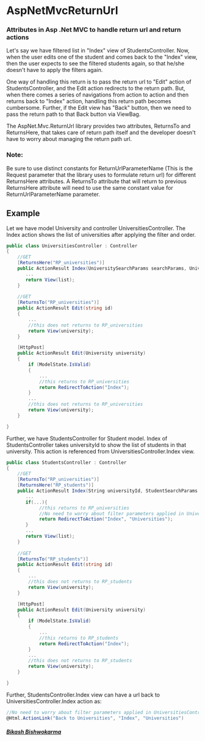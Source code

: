 # AspNetMvcReturnUrl
### Attributes in Asp .Net MVC to handle return url and return actions

Let's say we have filtered list in "Index" view of StudentsController. Now, when the user edits one of the student and comes back to the "Index" view, then the user expects to see the filtered students again, so that he/she doesn't have to apply the filters again.

One way of handling this return is to pass the return url to "Edit" action of StudentsController, and the Edit action redirects to the return path. But, when there comes a series of navigations from action to action and then returns back to "Index" action, handling this return path becomes cumbersome. Further, if the Edit view has "Back" button, then we need to pass the return path to that Back button via ViewBag.

The AspNet.Mvc.ReturnUrl library provides two attributes, ReturnsTo and ReturnsHere, that takes care of return path itself and the developer doesn't have to worry about managing the return path url.

### Note: 
Be sure to use distinct constants for ReturnUrlParameterName (This is the Request parameter that the library uses to formulate return url) for different ReturnsHere attributes. A ReturnsTo attribute that will return to previous ReturnsHere attribute will need to use the same constant value for ReturnUrlParameterName parameter.

## Example
Let we have model University and controller UniversitiesController. The Index action shows the list of universities after applying the filter and order.

```CS
public class UniversitiesController : Controller
{
	//GET
	[ReturnsHere("RP_universities")]
	public ActionResult Index(UniversitySearchParams searchParams, UniversityOrderbyParams orderBy){
	   ...
	   return View(list);
	}
	
	//GET
	[ReturnsTo("RP_universities")]
	public ActionResult Edit(string id)
	{
		...
		//this does not returns to RP_universities
		return View(university);
	}

	[HttpPost]
	public ActionResult Edit(University university)
	{
		if (ModelState.IsValid)
		{
			...
			//this returns to RP_universities
			return RedirectToAction("Index");
		}
		...
		//this does not returns to RP_universities
		return View(university);
	}

}

```

Further, we have StudentsController for Student model. Index of StudentsController takes universityId to show the list of students in that university. This action is referenced from UniversitiesController.Index view.


```CS
public class StudentsController : Controller
{
	//GET
	[ReturnsTo("RP_universities")]
	[ReturnsHere("RP_students")]
	public ActionResult Index(String universityId, StudentSearchParams searchParams, StudentOrderbyParams orderBy){
	   ...
	   if(...){
			//this returns to RP_universities
			//No need to worry about filter parameters applied in UniversitiesController.Index
			return RedirectToAction("Index", "Universities");
	   }
	   ...
	   return View(list);
	}
	
	//GET
	[ReturnsTo("RP_students")]
	public ActionResult Edit(string id)
	{
		...
		//this does not returns to RP_students
		return View(university);
	}

	[HttpPost]
	public ActionResult Edit(University university)
	{
		if (ModelState.IsValid)
		{
			...
			//this returns to RP_students
			return RedirectToAction("Index");
		}
		...
		//this does not returns to RP_students
		return View(university);
	}

}

```

Further, StudentsController.Index view can have a url back to UniversitiesController.Index action as:

```CS
//No need to worry about filter parameters applied in UniversitiesController.Index
@Html.ActionLink("Back to Universities", "Index", "Universities") 
```
##### [Bikash Bishwokarma](https://bbishwokarma.github.io/)

